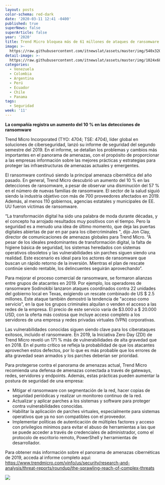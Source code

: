 ```yaml
---
layout: posts
color-schema: red-dark
date: '2020-03-11 12:41 -0400'
published: true
superNews: false
superArticle: false
year: '2020'
title: Trend Micro bloquea más de 61 millones de ataques de ransomware en 2019
image: >-
  https://raw.githubusercontent.com/itnewslat/assets/master/img/540x320/Ramsonware-p.jpg
detail-image: >-
  https://raw.githubusercontent.com/itnewslat/assets/master/img/1024x680/Ramsonware-g.jpg
categories:
  - Venezuela
  - Colombia
  - Argentina
  - Perú
  - Ecuador
  - Chile
  - Panama
tags:
  - Seguridad
week: '11'
---
```

**La compañía registra un aumento del 10 % en las detecciones de ransomware**
 
Trend Micro Incorporated (TYO: 4704; TSE: 4704), líder global en soluciones de ciberseguridad, lanzó su informe de seguridad del segundo semestre del 2019. En el informe, se detallan los problemas y cambios más importantes en el panorama de amenazas, con el propósito de proporcionar a las empresas información sobre las mejores prácticas y estrategias para proteger las infraestructuras de amenazas actuales y emergentes.

El ransomware continuó siendo la principal amenaza cibernética del año pasado. En general, Trend Micro descubrió un aumento del 10 % en las detecciones de ransomware, a pesar de observar una disminución del 57 % en el número de nuevas familias de ransomware. El sector de la salud siguió siendo la industria objetivo con más de 700 proveedores afectados en 2019. Además, al menos 110 gobiernos, agencias estatales y municipales de EE. UU fueron víctimas de ransomware.

“La transformación digital ha sido una palabra de moda durante décadas, y el concepto ha arrojado resultados muy positivos con el tiempo. Pero la seguridad es a menudo una idea de último momento, que deja las puertas digitales abiertas de par en par para los cibercriminales ", dijo Jon Clay, director de comunicaciones de amenazas globales para Trend Micro. “A pesar de los ideales predominantes de transformación digital, la falta de higiene básica de seguridad, los sistemas heredados con sistemas operativos obsoletos y las vulnerabilidades sin parches siguen siendo una realidad. Este escenario es ideal para los actores de ransomware que buscan un rápido retorno de la inversión. Mientras el plan de rescate continúe siendo rentable, los delincuentes seguirán aprovechando”.

Para mejorar el proceso comercial de ransomware, se formaron alianzas entre grupos de atacantes en 2019. Por ejemplo, los operadores de ransomware Sodinokibi lanzaron ataques coordinados contra 22 unidades del gobierno local en Texas, exigiendo un rescate combinado de US $ 2.5 millones. Este ataque también demostró la tendencia de "acceso como servicio", en la que los grupos criminales alquilan o venden el acceso a las redes de la empresa. El precio de este servicio varía de $3.000 a $ 20.000 USD, con la oferta más costosa que incluye acceso completo a los servidores de una empresa y redes privadas virtuales (VPN) corporativas. 

Las vulnerabilidades conocidas siguen siendo clave para los ciberataques exitosos, incluido el ransomware. En 2019, la Iniciativa Zero Day (ZDI) de Trend Micro reveló un 171 % más de vulnerabilidades de alta gravedad que en 2018. En el punto crítico se refleja la probabilidad de que los atacantes aprovechen estos defectos, por lo que es más probable que los errores de alta gravedad sean armados y los parches deberían ser prioridad. 

Para protegerse contra el panorama de amenazas actual, Trend Micro recomienda una defensa de amenazas conectada a través de gateways, redes, servidores y endpoints. Además, estas prácticas pueden aumentar la postura de seguridad de una empresa:

- Mitigar el ransomware con segmentación de la red, hacer copias de seguridad periódicas y realizar un monitoreo continuo de la red.
- Actualizar y aplicar parches a los sistemas y software para proteger contra vulnerabilidades conocidas.
- Habilitar la aplicación de parches virtuales, especialmente para sistemas operativos que ya no son compatibles con el proveedor.
- Implementar políticas de autenticación de múltiples factores y acceso con privilegios mínimos para evitar el abuso de herramientas a las que se puede acceder a través de credenciales de administrador, como el protocolo de escritorio remoto, PowerShell y herramientas de desarrollador.
 
Para obtener más información sobre el panorama de amenazas cibernéticas de 2019, acceda al informe completo aquí: https://www.trendmicro.com/vinfo/us/security/research-and-analysis/threat-reports/roundup/the-sprawling-reach-of-complex-threats

<img src="https://tracker.metricool.com/c3po.jpg?hash=56f88a41e39ab42c063cc51676587a04"/>